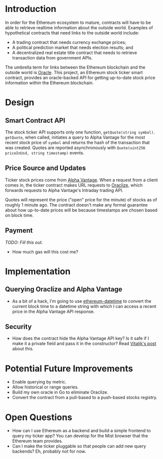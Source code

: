 # Introduction
In order for the Ethereum ecosystem to mature, contracts will have to be able to retrieve realtime
information about the outside world. Examples of hypothetical contracts that need links to the
outside world include:
- A trading contract that needs currency exchange prices;
- A political prediction market that needs election results; and
- A decentralized real estate title contract that needs to retrieve transaction data from
  government APIs.  

The umbrella term for links between the Ethereum blockchain and the outside world is
[Oracle](https://ethereum.stackexchange.com/questions/11589/how-do-oracle-services-work-under-the-hood).
This project, an Ethereum stock ticker smart contract, provides an oracle-backed API for getting up-to-date stock price
information within the Ethereum blockchain.

# Design
## Smart Contract API
The stock ticker API supports only one function, `getQuote(string symbol)`. `getQuote`, when
called, initiates a query to Alpha Vantage for the most recent stock price of `symbol` and returns
the hash of the transaction that was created. Quotes are reported asynchronously with
`Quote(uint256 priceInUsd, string timestamp)` events.

## Price Source and Updates
Ticker stock prices come from [Alpha Vantage](https://www.alphavantage.co/). When a request from a
client comes in, the ticker contract makes URL requests to [Oraclize](oraclize.it), which forwards
requests to Alpha Vantage's Intraday trading API.

Quotes will represent the price ("open" price for the minute) of stocks as of roughly 1 minute ago.
The contract doesn't make any formal guarantee about how up-to-date prices will be because
timestamps are chosen based on block time. 

## Payment
*TODO: Fill this out.*
- How much gas will this cost me?

# Implementation
## Querying Oraclize and Alpha Vantage
- As a bit of a hack, I'm going to use [ethereum-datetime](https://github.com/pipermerriam/ethereum-datetime)
  to convert the current block time to a datetime string with which I can access a recent price in
  the Alpha Vantage API response.

## Security
- How does the contract hide the Alpha Vantage API key? Is it safe if I make it a private field
  and pass it in the constructor? Read [Vitalik's post](https://blog.ethereum.org/2014/02/08/cryptographic-code-obfuscation-decentralized-autonomous-organizations-are-about-to-take-a-huge-leap-forward/)
  about this.

# Potential Future Improvements
- Enable querying by metric.
- Allow historical or range queries.
- Build my own oracle in Go to eliminate Oraclize.
- Convert the contract from a pull-based to a push-based stocks registry.

# Open Questions
- How can I use Ethereum as a backend and build a simple frontend to query my ticker app? You can
  develop for the Mist browser that the Ethereum team provides.
- Can I make the ticker pluggable so that people can add new query backends? Eh, probably not for
  now.
